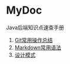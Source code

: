 # MyDoc
Java后端知识点速查手册
1. [Git常用操作总结](./doc/Git常用操作总结.md)
2. [Markdown常用语法](./doc/Markdown常用语法.md)
3. [设计模式](./doc/DesignPattern.md)
